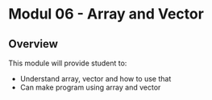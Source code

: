 # Modul 06 - Array and Vector

## Overview
This module will provide student to:
* Understand array, vector and how to use that
* Can make program using array and vector